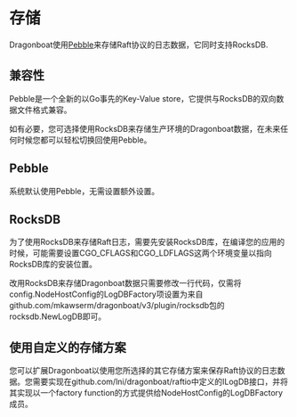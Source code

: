 # 存储 #

Dragonboat使用[Pebble](https://github.com/cockroachdb/pebble)来存储Raft协议的日志数据，它同时支持RocksDB.

## 兼容性 ##

Pebble是一个全新的以Go事先的Key-Value store，它提供与RocksDB的双向数据文件格式兼容。

如有必要，您可选择使用RocksDB来存储生产环境的Dragonboat数据，在未来任何时候您都可以轻松切换回使用Pebble。

## Pebble ##

系统默认使用Pebble，无需设置额外设置。

## RocksDB ##

为了使用RocksDB来存储Raft日志，需要先安装RocksDB库，在编译您的应用的时候，可能需要设置CGO_CFLAGS和CGO_LDFLAGS这两个环境变量以指向RocksDB库的安装位置。

改用RocksDB来存储Dragonboat数据只需要修改一行代码，仅需将config.NodeHostConfig的LogDBFactory项设置为来自github.com/mkawserm/dragonboat/v3/plugin/rocksdb包的rocksdb.NewLogDB即可。

## 使用自定义的存储方案 ##

您可以扩展Dragonboat以使用您所选择的其它存储方案来保存Raft协议的日志数据。您需要实现在github.com/lni/dragonboat/raftio中定义的ILogDB接口，并将其实现以一个factory function的方式提供给NodeHostConfig的LogDBFactory成员。
